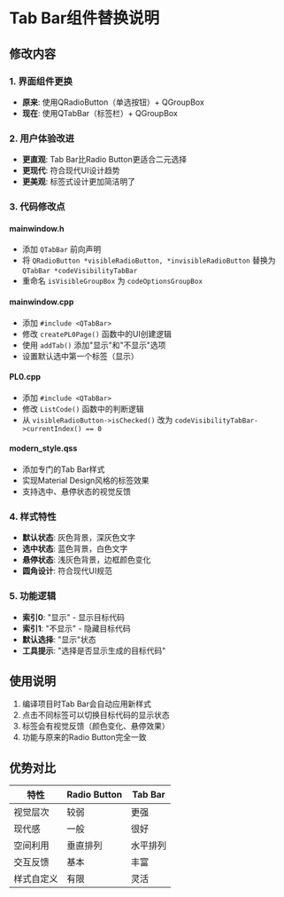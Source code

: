 # Tab Bar组件替换说明

## 修改内容

### 1. 界面组件更换

- **原来**: 使用QRadioButton（单选按钮）+ QGroupBox
- **现在**: 使用QTabBar（标签栏）+ QGroupBox

### 2. 用户体验改进

- **更直观**: Tab Bar比Radio Button更适合二元选择
- **更现代**: 符合现代UI设计趋势
- **更美观**: 标签式设计更加简洁明了

### 3. 代码修改点

#### mainwindow.h

- 添加 `QTabBar` 前向声明
- 将 `QRadioButton *visibleRadioButton, *invisibleRadioButton` 替换为 `QTabBar *codeVisibilityTabBar`
- 重命名 `isVisibleGroupBox` 为 `codeOptionsGroupBox`

#### mainwindow.cpp

- 添加 `#include <QTabBar>`
- 修改 `createPL0Page()` 函数中的UI创建逻辑
- 使用 `addTab()` 添加"显示"和"不显示"选项
- 设置默认选中第一个标签（显示）

#### PL0.cpp

- 添加 `#include <QTabBar>`
- 修改 `ListCode()` 函数中的判断逻辑
- 从 `visibleRadioButton->isChecked()` 改为 `codeVisibilityTabBar->currentIndex() == 0`

#### modern_style.qss

- 添加专门的Tab Bar样式
- 实现Material Design风格的标签效果
- 支持选中、悬停状态的视觉反馈

### 4. 样式特性

- **默认状态**: 灰色背景，深灰色文字
- **选中状态**: 蓝色背景，白色文字
- **悬停状态**: 浅灰色背景，边框颜色变化
- **圆角设计**: 符合现代UI规范

### 5. 功能逻辑

- **索引0**: "显示" - 显示目标代码
- **索引1**: "不显示" - 隐藏目标代码
- **默认选择**: "显示"状态
- **工具提示**: "选择是否显示生成的目标代码"

## 使用说明

1. 编译项目时Tab Bar会自动应用新样式
2. 点击不同标签可以切换目标代码的显示状态
3. 标签会有视觉反馈（颜色变化、悬停效果）
4. 功能与原来的Radio Button完全一致

## 优势对比

| 特性       | Radio Button | Tab Bar  |
| ---------- | ------------ | -------- |
| 视觉层次   | 较弱         | 更强     |
| 现代感     | 一般         | 很好     |
| 空间利用   | 垂直排列     | 水平排列 |
| 交互反馈   | 基本         | 丰富     |
| 样式自定义 | 有限         | 灵活     |
